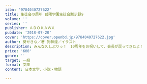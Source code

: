 ```yaml
---
isbn: '9784040727622'
title: 生徒会の周年 碧陽学園生徒会黙示録9
volume: ''
series: ''
publisher: ＡＤＯＫＡＷＡ
pubdate: '2018-07-20'
cover: 'https://cover.openbd.jp/9784040727622.jpg'
author: 葵せきな／著 狗神煌／イラスト
description: みんな久しぶりっ！　10周年をお祝いして、会長が戻ってきたよ！
price: '600'
genre: ''
target: 一般
format: 文庫
content: 日本文学、小説・物語

---
```

